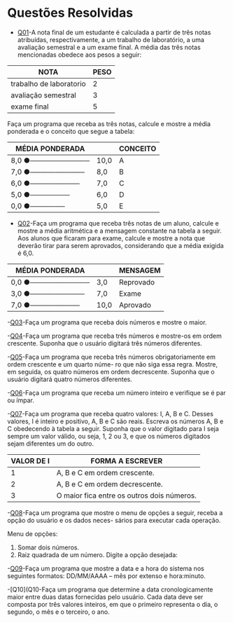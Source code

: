 # **Questões Resolvidas**

 - [Q01](Q01)-A nota final de um estudante é calculada a partir de três notas atribuídas, respectivamente, a um trabalho de laboratório, a uma avaliação semestral e a um exame final. A média das três notas mencionadas obedece aos pesos a seguir:

|        NOTA            |   PESO  |
|------------------------|---------|
|trabalho de laboratorio |    2    |
|avaliação semestral     |    3    |
|exame final             |    5    |

Faça um programa que receba as três notas, calcule e mostre a média ponderada e o conceito que segue
a tabela:

|  MÉDIA PONDERADA  |           | CONCEITO |
|-------------------|-----------|----------|
|8,0  ●──────────── |   10,0    |     A    |
|7,0  ●───────────  |   8,0     |     B    |
|6,0  ●──────────   |   7,0     |     C    |
|5,0  ●────────     |   6,0     |     D    |
|0,0  ●───────      |   5,0     |     E    |

- [Q02](Q02)-Faça um programa que receba três notas de um aluno, calcule e mostre a média aritmética e a mensagem
constante na tabela a seguir. Aos alunos que ficaram para exame, calcule e mostre a nota que deverão
tirar para serem aprovados, considerando que a média exigida é 6,0.

|  MÉDIA PONDERADA  |           |    MENSAGEM   |
|-------------------|-----------|---------------|
|0,0  ●──────────── |   3,0     |    Reprovado  |
|3,0  ●───────────  |   7,0     |    Exame      |
|7,0  ●──────────   |   10,0    |    Aprovado   |

-[Q03](Q03)-Faça um programa que receba dois números e mostre o maior.

-[Q04](Q04)-Faça um programa que receba três números e mostre-os em ordem crescente. Suponha que o usuário
digitará três números diferentes.


-[Q05](Q05)-Faça um programa que receba três números obrigatoriamente em ordem crescente e um quarto núme-
ro que não siga essa regra. Mostre, em seguida, os quatro números em ordem decrescente. Suponha que o usuário digitará quatro números diferentes.

-[Q06](Q06)-Faça um programa que receba um número inteiro e verifique se é par ou ímpar.

-[Q07](Q07)-Faça um programa que receba quatro valores: I, A, B e C. Desses valores, I é inteiro e positivo, A, B e
C são reais. Escreva os números A, B e C obedecendo à tabela a seguir.
Suponha que o valor digitado para I seja sempre um valor válido, ou seja, 1, 2 ou 3, e que os números
digitados sejam diferentes um do outro.

|  VALOR DE I |            FORMA A ESCREVER                |
|-------------|--------------------------------------------|
|     1       | A, B e C em ordem crescente.               |
|     2       | A, B e C em ordem decrescente.             |
|     3       | O maior fica entre os outros dois números. |

-[Q08](Q08)-Faça um programa que mostre o menu de opções a seguir, receba a opção do usuário e os dados neces-
sários para executar cada operação.

Menu de opções:
1. Somar dois números.
2. Raiz quadrada de um número.
Digite a opção desejada:

-[Q09](Q09)-Faça um programa que mostre a data e a hora do sistema nos seguintes formatos: DD/MM/AAAA –
mês por extenso e hora:minuto.

-[Q10](Q10-Faça um programa que determine a data cronologicamente maior entre duas datas fornecidas pelo
usuário. Cada data deve ser composta por três valores inteiros, em que o primeiro representa o dia, o
segundo, o mês e o terceiro, o ano.
